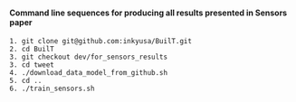 

#### Command line sequences for producing all results presented in Sensors paper

```shell
1. git clone git@github.com:inkyusa/BuilT.git
2. cd BuilT
3. git checkout dev/for_sensors_results
3. cd tweet
4. ./download_data_model_from_github.sh
5. cd ..
6. ./train_sensors.sh
```




